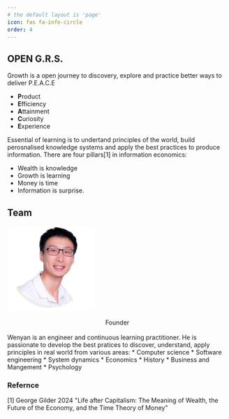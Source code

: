 ```yaml
---
# the default layout is 'page'
icon: fas fa-info-circle
order: 4
--- 
```


## OPEN G.R.S. 

Growth is a open journey to discovery, explore and practice better ways to deliver P.E.A.C.E

  * **P**roduct
  * **E**fficiency
  * **A**ttainment
  * **C**uriosity
  * **E**xperience 

Essential of learning is to undertand principles of the world, build perosnalised knowledge systems and apply the best practices to produce information. There are four pillars[1] in information economics:

* Wealth is knowledge 
* Growth is learning
* Money is time
* Information is surprise.



## Team

![Image](../assets/img/png/founder.png)

<center>Founder</center>
<br/>
Wenyan is an engineer and continuous learning practitioner. He is passionate to develop the best pratices to discover, understand, apply principles in real world from various areas:
  * Computer science
  * Software engineering
  * System dynamics
  * Economics
  * History
  * Business and Mangement
  * Psychology




### Refernce
[1] George Gilder 2024  "Life after Capitalism: The Meaning of Wealth, the Future of the Economy, and the Time Theory of Money"